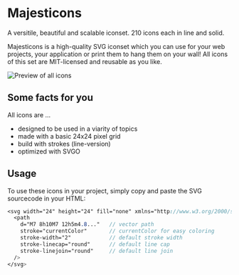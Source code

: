 # Majesticons

A versitile, beautiful and scalable iconset. 210 icons each in line and solid.

Majesticons is a high-quality SVG iconset which you can use for your web projects, your application or print them to hang them on your wall! All icons of this set are MIT-licensed and reusable as you like.

![Preview of all icons](https://github.com/halfmage/majesticons/blob/main/preview-both.png)

## Some facts for you

All icons are ...

- designed to be used in a viarity of topics
- made with a basic 24x24 pixel grid
- build with strokes (line-version)
- optimized with SVGO

## Usage

To use these icons in your project, simply copy and paste the SVG sourcecode in your HTML:

```scss
<svg width="24" height="24" fill="none" xmlns="http://www.w3.org/2000/svg">
  <path
    d="M7 8h10M7 12h5m4.8..."   // vector path
    stroke="currentColor"       // currentColor for easy coloring
    stroke-width="2"            // default stroke width
    stroke-linecap="round"      // default line cap
    stroke-linejoin="round"     // default line join
  />
</svg>
```
